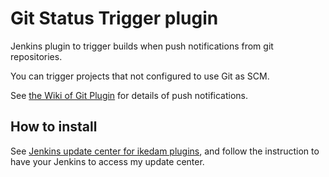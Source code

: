 Git Status Trigger plugin
=========================

Jenkins plugin to trigger builds when push notifications from git repositories.

You can trigger projects that not configured to use Git as SCM.

See [the Wiki of Git Plugin](https://wiki.jenkins.io/display/JENKINS/Git+Plugin#GitPlugin-Pushnotificationfromrepository)
for details of push notifications.

How to install
--------------

See [Jenkins update center for ikedam plugins](https://ikedam.github.io/jenkins-update-center/), and follow the instruction to have your Jenkins to access my update center.
